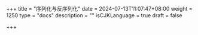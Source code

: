 +++
title = "序列化与反序列化"
date = 2024-07-13T11:07:47+08:00
weight = 1250
type = "docs"
description = ""
isCJKLanguage = true
draft = false

+++

